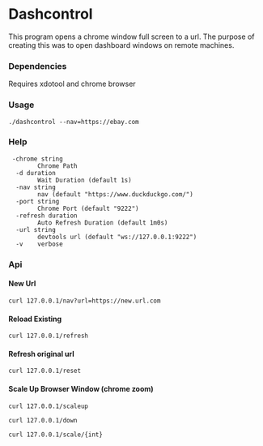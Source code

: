 # Dashcontrol


This program opens a chrome window full screen to a url.  The purpose of creating this was to open dashboard windows on remote machines.

### Dependencies

Requires xdotool and chrome browser

### Usage

```
./dashcontrol --nav=https://ebay.com

```

### Help
```
 -chrome string
    	Chrome Path
  -d duration
    	Wait Duration (default 1s)
  -nav string
    	nav (default "https://www.duckduckgo.com/")
  -port string
    	Chrome Port (default "9222")
  -refresh duration
    	Auto Refresh Duration (default 1m0s)
  -url string
    	devtools url (default "ws://127.0.0.1:9222")
  -v	verbose
```

### Api

#### New Url
```
curl 127.0.0.1/nav?url=https://new.url.com
```

#### Reload Existing

```
curl 127.0.0.1/refresh
```

#### Refresh original url

```
curl 127.0.0.1/reset
```

#### Scale Up Browser Window (chrome zoom)

```
curl 127.0.0.1/scaleup
```

```
curl 127.0.0.1/down
```

```
curl 127.0.0.1/scale/{int}
```


